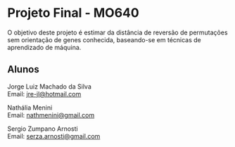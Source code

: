 # Projeto Final - MO640

O objetivo deste projeto é estimar da distância de reversão de permutações sem orientação de genes conhecida, baseando-se em técnicas de aprendizado de máquina.

## Alunos
Jorge Luiz Machado da Silva  
Email: jre-jl@hotmail.com

Nathália Menini  
Email: nathmenini@gmail.com

Sergio Zumpano Arnosti  
Email: serza.arnosti@gmail.com
